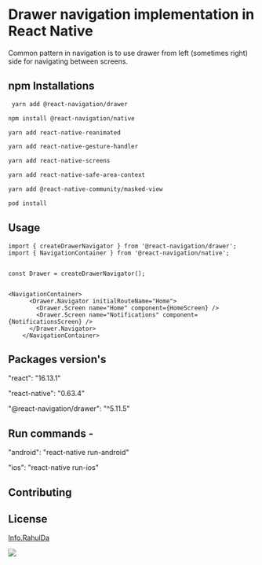 # Drawer navigation implementation in React Native

Common pattern in navigation is to use drawer from left (sometimes right) side for navigating between screens.


## npm Installations

```bash
 yarn add @react-navigation/drawer
```
```bash
npm install @react-navigation/native
```
```bash
yarn add react-native-reanimated
```

```bash
yarn add react-native-gesture-handler
```
```bash
yarn add react-native-screens
```
```bash
yarn add react-native-safe-area-context
```
```bash
yarn add @react-native-community/masked-view
```
```bash
pod install
```


## Usage

```react-native
import { createDrawerNavigator } from '@react-navigation/drawer';
import { NavigationContainer } from '@react-navigation/native';


const Drawer = createDrawerNavigator();


<NavigationContainer>
      <Drawer.Navigator initialRouteName="Home">
        <Drawer.Screen name="Home" component={HomeScreen} />
        <Drawer.Screen name="Notifications" component={NotificationsScreen} />
      </Drawer.Navigator>
    </NavigationContainer>

```
## Packages version's
 "react": "16.13.1"
 
 "react-native": "0.63.4"
 
 "@react-navigation/drawer": "^5.11.5"
 
## Run commands -
 "android": "react-native run-android"
 
 "ios": "react-native run-ios"
 
 
## Contributing


## License
[Info.RahulDa](https://)

![](https://media.giphy.com/media/sv0iKcCrVskhlEzpXn/giphy.gif)


